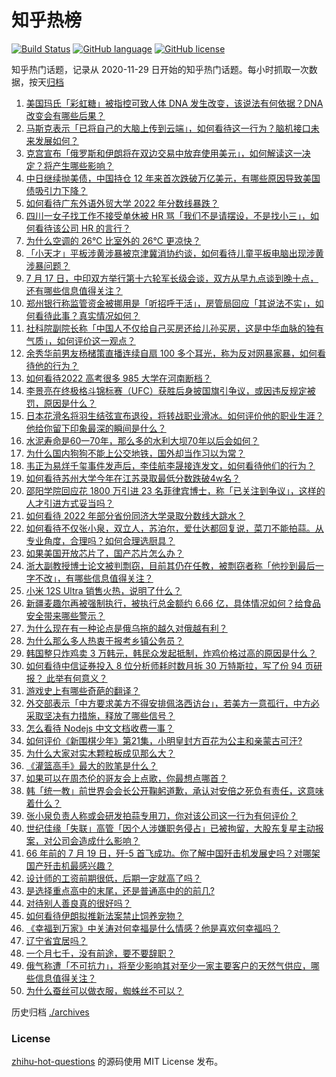 # 知乎热榜
[![Build Status](https://github.com/ToWeLong/zhihu-hot-questions/workflows/CI/badge.svg)](https://github.com/ToWeLong/zhihu-hot-questions/actions)
[![GitHub language](https://img.shields.io/badge/language-golang-orange.svg)](https://golang.org/)
[![GitHub license](https://img.shields.io/github/license/ToWeLong/zhihu-hot-questions)](https://github.com/ToWeLong/zhihu-hot-questions/blob/main/LICENSE)

知乎热门话题，记录从 2020-11-29 日开始的知乎热门话题。每小时抓取一次数据，按天[归档](./archives)

<!-- BEGIN -->

1. [美国玛氏「彩虹糖」被指控可致人体 DNA 发生改变，该说法有何依据？DNA 改变会有哪些后果？](https://www.zhihu.com/question/544085276)
1. [马斯克表示「已将自己的大脑上传到云端」，如何看待这一行为？脑机接口未来发展如何？](https://www.zhihu.com/question/544110515)
1. [克宫宣布「俄罗斯和伊朗将在双边交易中放弃使用美元」，如何解读这一决定？将产生哪些影响？](https://www.zhihu.com/question/544000761)
1. [中日继续抛美债，中国持仓 12 年来首次跌破万亿美元，有哪些原因导致美国债吸引力下降？](https://www.zhihu.com/question/544109218)
1. [如何看待广东外语外贸大学 2022 年分数线暴跌？](https://www.zhihu.com/question/544055922)
1. [四川一女子找工作不接受单休被 HR 骂「我们不是请摆设，不是找小三」，如何看待该公司 HR 的言行？](https://www.zhihu.com/question/544079193)
1. [为什么空调的 26℃ 比室外的 26℃ 更凉快？](https://www.zhihu.com/question/543892389)
1. [「小天才」平板涉黄涉暴被京津冀消协约谈，如何看待儿童平板电脑出现涉黄涉暴问题？](https://www.zhihu.com/question/544094702)
1. [7 月 17 日，中印双方举行第十六轮军长级会谈，双方从早九点谈到晚十点，还有哪些信息值得关注？](https://www.zhihu.com/question/543993393)
1. [郑州银行称监管资金被挪用是「听招呼干活」，房管局回应「其说法不实」，如何看待此事？真实情况如何？](https://www.zhihu.com/question/544117425)
1. [社科院副院长称「中国人不仅给自己买房还给儿孙买房，这是中华血脉的独有气质」，如何评价这一观点？](https://www.zhihu.com/question/544071024)
1. [余秀华前男友杨槠策直播连续自扇 100 多个耳光，称为反对网暴家暴，如何看待他的行为？](https://www.zhihu.com/question/544074135)
1. [如何看待2022 高考很多 985 大学在河南断档？](https://www.zhihu.com/question/543938535)
1. [李景亮在终极格斗锦标赛（UFC）获胜后身披国旗引争议，或因违反规定被罚，原因是什么？](https://www.zhihu.com/question/543975275)
1. [日本花滑名将羽生结弦宣布退役，将转战职业滑冰。如何评价他的职业生涯？他给你留下印象最深的瞬间是什么？](https://www.zhihu.com/question/544116190)
1. [水泥寿命是60一70年，那么多的水利大坝70年以后会如何？](https://www.zhihu.com/question/55783856)
1. [为什么国内狗狗不能上公交地铁，国外却当作习以为常？](https://www.zhihu.com/question/324423917)
1. [韦正为易烊千玺事件发声后，李佳航李晟接连发文，如何看待他们的行为？](https://www.zhihu.com/question/543922558)
1. [如何看待苏州大学今年在江苏录取最低分数跌破4w名？](https://www.zhihu.com/question/543861858)
1. [邵阳学院回应花 1800 万引进 23 名菲律宾博士，称「已关注到争议」，这样的人才引进方式妥当吗？](https://www.zhihu.com/question/544084001)
1. [如何看待 2022 年部分省份同济大学录取分数线大跳水？](https://www.zhihu.com/question/543998940)
1. [如何看待不仅张小泉，双立人，苏泊尔，爱仕达都回复说，菜刀不能拍蒜。从专业角度，合理吗？如何合理选厨具？](https://www.zhihu.com/question/543611062)
1. [如果美国开放芯片了，国产芯片怎么办？](https://www.zhihu.com/question/482480415)
1. [浙大副教授博士论文被判剽窃，目前其仍在任教，被剽窃者称「他抄到最后一字不改」，有哪些信息值得关注？](https://www.zhihu.com/question/543065967)
1. [小米 12S Ultra 销售火热，说明了什么？](https://www.zhihu.com/question/542980710)
1. [新疆麦趣尔再被强制执行，被执行总金额约 6.66 亿，具体情况如何？给食品安全带来哪些警示？](https://www.zhihu.com/question/543883263)
1. [为什么现在有一种论点是俄乌拖的越久对俄越有利？](https://www.zhihu.com/question/540324127)
1. [为什么那么多人热衷于报考乡镇公务员？](https://www.zhihu.com/question/543580970)
1. [韩国整只炸鸡卖 3 万韩元，韩民众发起抵制，炸鸡价格过高的原因是什么？](https://www.zhihu.com/question/544086743)
1. [如何看待中信证券投入 8 位分析师耗时数月拆 30 万特斯拉，写了份 94 页研报？ 此举有何意义？](https://www.zhihu.com/question/543960733)
1. [游戏史上有哪些奇葩的翻译？](https://www.zhihu.com/question/48492621)
1. [外交部表示「中方要求美方不得安排佩洛西访台」，若美方一意孤行，中方必采取坚决有力措施，释放了哪些信号？](https://www.zhihu.com/question/544162751)
1. [怎么看待 Nodejs 中文文档收费一事？](https://www.zhihu.com/question/544112523)
1. [如何评价《新围棋少年》第21集，小明皇封方百花为公主和亲蒙古可汗?](https://www.zhihu.com/question/543814993)
1. [为什么大家对实木颗粒板成见那么大？](https://www.zhihu.com/question/58097823)
1. [《灌篮高手》最大的败笔是什么？](https://www.zhihu.com/question/478133861)
1. [如果可以在周杰伦的哥友会上点歌，你最想点哪首？](https://www.zhihu.com/question/544120262)
1. [韩「统一教」前世界会会长公开鞠躬道歉，承认对安倍之死负有责任，这意味着什么？](https://www.zhihu.com/question/544133389)
1. [张小泉负责人称或会研发拍蒜专用刀，你对该公司这一行为有何评价？](https://www.zhihu.com/question/543964258)
1. [世纪佳缘「失联」高管「因个人涉嫌职务侵占」已被拘留，大股东复星主动报案，对公司会造成什么影响？](https://www.zhihu.com/question/544004366)
1. [66 年前的 7 月 19 日，歼-5 首飞成功。你了解中国歼击机发展史吗？对哪架国产歼击机最感兴趣？](https://www.zhihu.com/question/544067288)
1. [设计师的工资前期很低，后期一定就高了吗？](https://www.zhihu.com/question/542487105)
1. [是选择重点高中的末尾，还是普通高中的的前几?](https://www.zhihu.com/question/544132999)
1. [对待别人善良真的很好吗？](https://www.zhihu.com/question/544095378)
1. [如何看待伊朗拟推新法案禁止饲养宠物？](https://www.zhihu.com/question/544033359)
1. [《幸福到万家》中关涛对何幸福是什么情感？他是喜欢何幸福吗？](https://www.zhihu.com/question/542968676)
1. [辽宁省宜居吗？](https://www.zhihu.com/question/541243821)
1. [一个月七千，没有前途，要不要辞职？](https://www.zhihu.com/question/543829525)
1. [俄气称遭「不可抗力」，将至少影响其对至少一家主要客户的天然气供应，哪些信息值得关注？](https://www.zhihu.com/question/544092786)
1. [为什么蚕丝可以做衣服，蜘蛛丝不可以？](https://www.zhihu.com/question/24614587)

<!-- END -->

历史归档 [./archives](./archives)


### License
[zhihu-hot-questions](https://github.com/towelong/zhihu-hot-questions) 的源码使用 MIT License 发布。